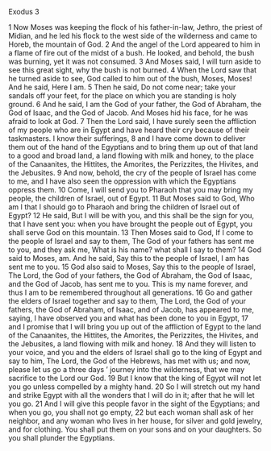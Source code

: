Exodus 3

1	Now Moses was keeping the flock of his father-in-law, Jethro, the priest of Midian, and he led his flock to the west side of the wilderness and came to Horeb, the mountain of God.
2	And the angel of the Lord appeared to him in a flame of fire out of the midst of a bush. He looked, and behold, the bush was burning, yet it was not consumed.
3	And Moses said, I will turn aside to see this great sight, why the bush is not burned.
4	When the Lord saw that he turned aside to see, God called to him out of the bush, Moses, Moses! And he said, Here I am.
5	Then he said, Do not come near; take your sandals off your feet, for the place on which you are standing is holy ground.
6	And he said, I am the God of your father, the God of Abraham, the God of Isaac, and the God of Jacob. And Moses hid his face, for he was afraid to look at God.
7	Then the Lord said, I have surely seen the affliction of my people who are in Egypt and have heard their cry because of their taskmasters. I know their sufferings,
8	and I have come down to deliver them out of the hand of the Egyptians and to bring them up out of that land to a good and broad land, a land flowing with milk and honey, to the place of the Canaanites, the Hittites, the Amorites, the Perizzites, the Hivites, and the Jebusites.
9	And now, behold, the cry of the people of Israel has come to me, and I have also seen the oppression with which the Egyptians oppress them.
10	Come, I will send you to Pharaoh that you may bring my people, the children of Israel, out of Egypt.
11	But Moses said to God, Who am I that I should go to Pharaoh and bring the children of Israel out of Egypt?
12	He said, But I will be with you, and this shall be the sign for you, that I have sent you: when you have brought the people out of Egypt, you shall serve God on this mountain.
13	Then Moses said to God, If I come to the people of Israel and say to them, The God of your fathers has sent me to you, and they ask me, What is his name? what shall I say to them?
14	God said to Moses, am. And he said, Say this to the people of Israel, I am has sent me to you.
15	God also said to Moses, Say this to the people of Israel, The Lord, the God of your fathers, the God of Abraham, the God of Isaac, and the God of Jacob, has sent me to you. This is my name forever, and thus I am to be remembered throughout all generations.
16	Go and gather the elders of Israel together and say to them, The Lord, the God of your fathers, the God of Abraham, of Isaac, and of Jacob, has appeared to me, saying, I have observed you and what has been done to you in Egypt,
17	and I promise that I will bring you up out of the affliction of Egypt to the land of the Canaanites, the Hittites, the Amorites, the Perizzites, the Hivites, and the Jebusites, a land flowing with milk and honey.
18	And they will listen to your voice, and you and the elders of Israel shall go to the king of Egypt and say to him, The Lord, the God of the Hebrews, has met with us; and now, please let us go a three days ’ journey into the wilderness, that we may sacrifice to the Lord our God.
19	But I know that the king of Egypt will not let you go unless compelled by a mighty hand.
20	So I will stretch out my hand and strike Egypt with all the wonders that I will do in it; after that he will let you go.
21	And I will give this people favor in the sight of the Egyptians; and when you go, you shall not go empty,
22	but each woman shall ask of her neighbor, and any woman who lives in her house, for silver and gold jewelry, and for clothing. You shall put them on your sons and on your daughters. So you shall plunder the Egyptians.

